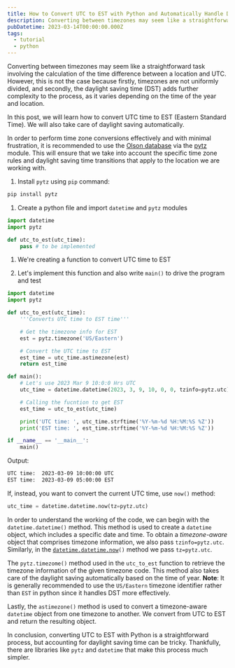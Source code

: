 ```yaml
---
title: How to Convert UTC to EST with Python and Automatically Handle Daylight Saving Time
description: Converting between timezones may seem like a straightforward task involving the calculation of the time difference between a location and UTC. However, this is not the case because firstly, timezones are not uniformly divided, and secondly, the daylight saving time (DST) adds further complexity to the process, as it varies depending on the time of the year and location.
pubDatetime: 2023-03-14T00:00:00.000Z
tags:
  - tutorial
  - python
---
```


Converting between timezones may seem like a straightforward task involving the calculation of the time difference between a location and UTC. However, this is not the case because firstly, timezones are not uniformly divided, and secondly, the daylight saving time (DST) adds further complexity to the process, as it varies depending on the time of the year and location.

In this post, we will learn how to convert UTC time to EST (Eastern Standard Time). We will also take care of daylight saving automatically.

In order to perform time zone conversions effectively and with minimal frustration, it is recommended to use the [Olson database](https://en.wikipedia.org/wiki/Tz_database) via the [pytz](https://pypi.org/project/pytz/) module. This will ensure that we take into account the specific time zone rules and daylight saving time transitions that apply to the location we are working with.

1. Install `pytz` using `pip` command:

```bash
pip install pytz
```

1. Create a python file and import `datetime` and `pytz` modules

```python
import datetime
import pytz

def utc_to_est(utc_time):
    pass # to be implemented
```

1. We're creating a function to convert UTC time to EST

2. Let's implement this function and also write `main()` to drive the program and test

```python
import datetime
import pytz

def utc_to_est(utc_time):
    '''Converts UTC time to EST time'''

    # Get the timezone info for EST
    est = pytz.timezone('US/Eastern')

    # Convert the UTC time to EST
    est_time = utc_time.astimezone(est)
    return est_time

def main():
    # Let's use 2023 Mar 9 10:0:0 Hrs UTC
    utc_time = datetime.datetime(2023, 3, 9, 10, 0, 0, tzinfo=pytz.utc)

    # Calling the fucntion to get EST
    est_time = utc_to_est(utc_time)

    print('UTC time: ', utc_time.strftime('%Y-%m-%d %H:%M:%S %Z'))
    print('EST time: ', est_time.strftime('%Y-%m-%d %H:%M:%S %Z'))

if __name__ == '__main__':
    main()
```

Output:

```sh
UTC time:  2023-03-09 10:00:00 UTC
EST time:  2023-03-09 05:00:00 EST
```

If, instead, you want to convert the current UTC time, use `now()` method:

```python
utc_time = datetime.datetime.now(tz=pytz.utc)
```

In order to understand the working of the code, we can begin with the `datetime.datetime()` method. This method is used to create a `datetime` object, which includes a specific date and time. To obtain a _timezone-aware_ object that comprises timezone information, we also pass `tzinfo=pytz.utc`. Similarly, in the [`datetime.datetime.now`](http://datetime.datetime.now)`()` method we pass `tz=pytz.utc`.

The `pytz.timezome()` method used in the `utc_to_est` function to retrieve the timezone information of the given timezone code. This method also takes care of the daylight saving automatically based on the time of year. **Note**: It is generally recommended to use the `US/Eastern` timezone identifier rather than `EST` in python since it handles DST more effectively.

Lastly, the `astimezone()` method is used to convert a timezone-aware `datetime` object from one timezone to another. We convert from UTC to EST and return the resulting object.

In conclusion, converting UTC to EST with Python is a straightforward process, but accounting for daylight saving time can be tricky. Thankfully, there are libraries like `pytz` and `datetime` that make this process much simpler.
